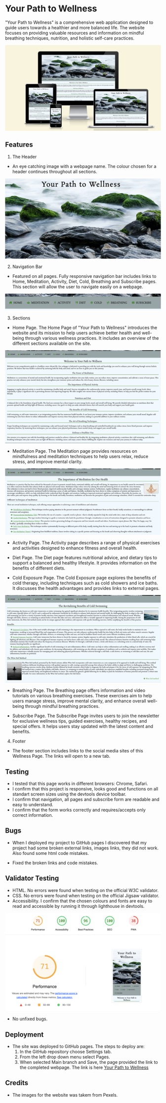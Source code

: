 # Your Path to Wellness

"Your Path to Wellness" is a comprehensive web application designed to guide users towards a healthier and more balanced life. The website focuses on providing valuable resources and information on mindful breathing techniques, nutrition, and holistic self-care practices.

![Screens](/media/Screenshot%202024-08-05%20at%2006.38.42.png)

## Features

1. The Header

* An eye catching image with a webpage name. The colour chosen for a header continues throughout all sections.

![Header](/media/Screenshot%202024-08-05%20at%2009.50.27.png)

2. Navigation Bar

* Featured on all pages. Fully responsive navigation bar includes links to Home, Meditation, Activity, Diet, Cold, Breathing and Subscribe pages. This section will allow the user to navigate easily on a webpage.

![Navigation bar](/media/Screenshot%202024-08-05%20at%2009.48.14.png)

3. Sections

* Home Page. The Home Page of "Your Path to Wellness" introduces the website and its mission to help users achieve better health and well-being through various wellness practices. It includes an overview of the different sections available on the site.

![Home page](/media/Screenshot%202024-08-05%20at%2009.52.45.png)

* Meditation Page. The Meditation page provides resources on mindfulness and meditation techniques to help users relax, reduce stress, and improve mental clarity.

![Meditataion page](/media/Screenshot%202024-08-05%20at%2009.53.02.png)

* Activity Page. The Activity page describes a range of physical exercises and activities designed to enhance fitness and overall health.

* Diet Page. The Diet page features nutritional advice, and dietary tips to support a balanced and healthy lifestyle. It provides information on the benefits of different diets.

* Cold Exposure Page. The Cold Exposure page explores the benefits of cold therapy, including techniques such as cold showers and ice baths. It discusses the health advantages and provides links to external pages.

![Cold page](/media/Screenshot%202024-08-05%20at%2009.53.40.png)

* Breathing Page. The Breathing page offers information and video tutorials on various breathing exercises. These exercises aim to help users manage stress, improve mental clarity, and enhance overall well-being through mindful breathing practices.

* Subscribe Page. The Subscribe Page invites users to join the newsletter for exclusive wellness tips, guided exercises, healthy recipes, and special offers. It helps users stay updated with the latest content and benefits.

4. Footer

* The footer section includes links to the social media sites of this Wellness Page. The links will open to a new tab.

## Testing

* I tested that this page works in different browsers: Chrome, Safari.
* I confirm that this project is responsive, looks good and functions on all standart screen sizes using the devtools device toolbar.
* I confirm that navigation, all pages and subscribe form are readable and easy to understand.
* I confirm that the form works correctly and requires/accepts only correct information.

## Bugs

* When I deployed my project to GitHub pages I discovered that my project had some broken external links, images links, they did not work. Also found some html code mistakes.

* Fixed the broken links and code mistakes.

## Validator Testing

* HTML. No errors were found when testing on the official W3C validator.
* CSS. No errors were found when testing on the official Jigsaw validator.
* Accessibility. I confirm that the chosen colours and fonts are easy to read and accessible by running it through lighthouse in devtools.

![Lighthouse](/media/Screenshot%202024-08-05%20at%2008.24.35.png)

* No unfixed bugs.

## Deployment

* The site was deployed to GitHub pages. The steps to deploy are:
  1. In the GitHub repository choose Settings tab.
  2. From the left drop down menu select Pages.
  3. When selected Main branch and Save, the page provided the link to the completed webpage.
  The link is here [Your Path to Wellness](https://tamuleviciute.github.io/your-path-to-wellness/)

## Credits 

* The images for the website was takem from Pexels. 
